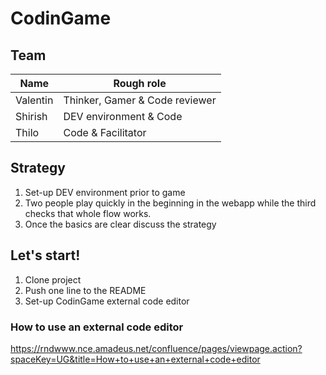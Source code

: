# CodinGame

## Team

Name | Rough role
---|---
Valentin |  Thinker, Gamer & Code reviewer
Shirish | DEV environment & Code
Thilo | Code & Facilitator

## Strategy

1. Set-up DEV environment prior to game
2. Two people play quickly in the beginning in the webapp while the third checks that whole flow works.
3. Once the basics are clear discuss the strategy

## Let's start!

1. Clone project
2. Push one line to the README 
3. Set-up CodinGame external code editor

### How to use an external code editor

https://rndwww.nce.amadeus.net/confluence/pages/viewpage.action?spaceKey=UG&title=How+to+use+an+external+code+editor

